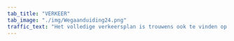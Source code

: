 ```yaml
---
tab_title: "VERKEER"
tab_image: "./img/Wegaanduiding24.png"
traffic_text: "Het volledige verkeersplan is trouwens ook te vinden op onze Facebookpagina en Instagrampagina. We raden jou ook aan om dit naar je ouders door te sturen indien ze je komen halen. Er is bovendien drankperimeter ingesteld voor de hele Ipsvoordestraat, je kan aan het begin en het einde van de straat jouw afval achterlaten in de daarvoor voorziene vuilbakken."
---
```



